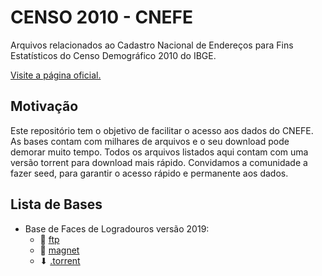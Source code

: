# CENSO 2010 - CNEFE

Arquivos relacionados ao Cadastro Nacional de Endereços para Fins Estatísticos do Censo Demográfico 2010 do IBGE.

[Visite a página oficial.](https://ww2.ibge.gov.br/home/estatistica/populacao/censo2010/cnefe/default_cnefe.shtm)

## Motivação

Este repositório tem o objetivo de facilitar o acesso aos dados do CNEFE. As bases contam com milhares de arquivos e o seu download pode demorar muito tempo. Todos os arquivos listados aqui contam com uma versão torrent para download mais rápido. Convidamos a comunidade a fazer seed, para garantir o acesso rápido e permanente aos dados.

## Lista de Bases

- Base de Faces de Logradouros versão 2019:
  - 📂 [ftp](https://is.gd/censo_2010_logradouros_2019) 
  - 🧲 [magnet](https://is.gd/censo_2010_logradouros_2019_ma) 
  - ⬇ [.torrent](torrent%2FCenso%20Demogr%C3%A1fico%202010%20-%20Base%20de%20Faces%20de%20Logradouros%20-%20vers%C3%A3o%202019.torrent)
